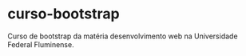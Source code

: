 # curso-bootstrap
Curso de bootstrap da matéria desenvolvimento web na Universidade Federal Fluminense.
